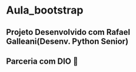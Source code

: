 # Aula_bootstrap
## Projeto Desenvolvido com Rafael Galleani(Desenv. Python Senior)
## Parceria com DIO 🚀
